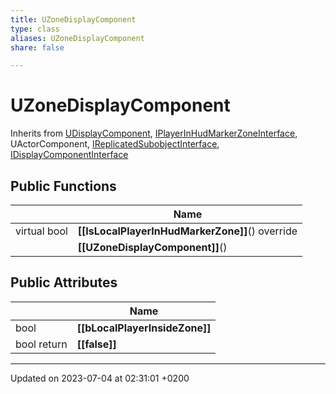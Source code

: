 ```yaml
---
title: UZoneDisplayComponent
type: class
aliases: UZoneDisplayComponent
share: false

---
```


# UZoneDisplayComponent





Inherits from [UDisplayComponent](/docs/SDK/Source/Classes/classUDisplayComponent.md), [IPlayerInHudMarkerZoneInterface](/docs/SDK/Source/Classes/classIPlayerInHudMarkerZoneInterface.md), UActorComponent, [IReplicatedSubobjectInterface](/docs/SDK/Source/Classes/classIReplicatedSubobjectInterface.md), [IDisplayComponentInterface](/docs/SDK/Source/Classes/classIDisplayComponentInterface.md)

## Public Functions

|                | Name           |
| -------------- | -------------- |
| virtual bool | **[[IsLocalPlayerInHudMarkerZone]]**() override |
| | **[[UZoneDisplayComponent]]**() |

## Public Attributes

|                | Name           |
| -------------- | -------------- |
| bool | **[[bLocalPlayerInsideZone]]**  |
| bool return | **[[false]]**  |

-------------------------------

Updated on 2023-07-04 at 02:31:01 +0200